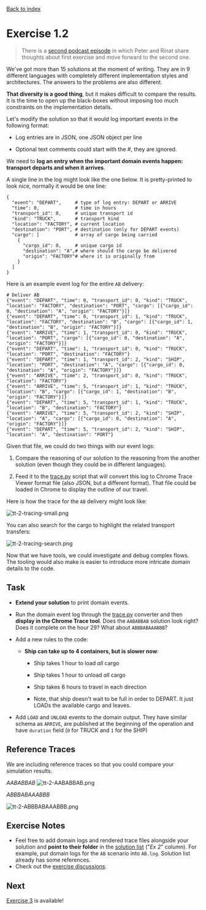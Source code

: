 [Back to index](transport-tycoon.md)

# Exercise 1.2

> There is a [second podcast episode](https://storage.googleapis.com/swp-podcast/ethos/swp-ethos-podcast-02.mp3) in which Peter and Rinat share thoughts about first exercise and move forward to the second one.

We've got more than 15 solutions at the moment of writing. They are in 9 different languages with completely different implementation styles and architectures. The answers to the problems are also different. 

**That diversity is a good thing**, but it makes difficult to compare the results. It is the time to open up the black-boxes without imposing too much constraints on the implementation details.

Let's modify the solution so that it would log important events in the following format:

- Log entries are in JSON, one JSON object per line

- Optional text comments could start with the #, they are ignored.

We need to **log an entry when the important domain events happen: transport departs and when it arrives**. 

A single line in the log might look like the one below. It is pretty-printed to look nice, normally it would be one line:

```textile
{
  "event": "DEPART",     # type of log entry: DEPART or ARRIVE
  "time": 0,             # time in hours
  "transport_id": 0,     # unique transport id
  "kind": "TRUCK",       # transport kind
  "location": "FACTORY", # current location
  "destination": "PORT", # destination (only for DEPART events)
  "cargo": [             # array of cargo being carried
    {
      "cargo_id": 0,     # unique cargo id
      "destination": "A",# where should the cargo be delivered
      "origin": "FACTORY"# where it is originally from
    }
  ]
}
```

Here is an example event log for the entire `AB` delivery:

```textile
# Deliver AB
{"event": "DEPART", "time": 0, "transport_id": 0, "kind": "TRUCK", "location": "FACTORY", "destination": "PORT", "cargo": [{"cargo_id": 0, "destination": "A", "origin": "FACTORY"}]}
{"event": "DEPART", "time": 0, "transport_id": 1, "kind": "TRUCK", "location": "FACTORY", "destination": "B", "cargo": [{"cargo_id": 1, "destination": "B", "origin": "FACTORY"}]}
{"event": "ARRIVE", "time": 1, "transport_id": 0, "kind": "TRUCK", "location": "PORT", "cargo": [{"cargo_id": 0, "destination": "A", "origin": "FACTORY"}]}
{"event": "DEPART", "time": 1, "transport_id": 0, "kind": "TRUCK", "location": "PORT", "destination": "FACTORY"}
{"event": "DEPART", "time": 1, "transport_id": 2, "kind": "SHIP", "location": "PORT", "destination": "A", "cargo": [{"cargo_id": 0, "destination": "A", "origin": "FACTORY"}]}
{"event": "ARRIVE", "time": 2, "transport_id": 0, "kind": "TRUCK", "location": "FACTORY"}
{"event": "ARRIVE", "time": 5, "transport_id": 1, "kind": "TRUCK", "location": "B", "cargo": [{"cargo_id": 1, "destination": "B", "origin": "FACTORY"}]}
{"event": "DEPART", "time": 5, "transport_id": 1, "kind": "TRUCK", "location": "B", "destination": "FACTORY"}
{"event": "ARRIVE", "time": 5, "transport_id": 2, "kind": "SHIP", "location": "A", "cargo": [{"cargo_id": 0, "destination": "A", "origin": "FACTORY"}]}
{"event": "DEPART", "time": 5, "transport_id": 2, "kind": "SHIP", "location": "A", "destination": "PORT"}
```

Given that file, we could do two things with our event logs:

1. Compare the reasoning of our solution to the reasoning from the another solution (even though they could be in different languages).

2. Feed it to the [trace.py](transport-tycoon/trace/) script that will convert this log to Chrome Trace Viewer format file (also JSON, but a different format). That file could be loaded in Chrome to display the outline of our travel.

Here is how the trace for the `AB` delivery might look like:

![tt-2-tracing-small.png](images/tt-2-tracing-small.png)

You can also search for the cargo to highlight the related transport transfers:

![tt-2-tracing-search.png](images/tt-2-tracing-search.png)

Now that we have tools, we could investigate and debug complex flows. The tooling would also make is easier to introduce more intricate domain details to the code.

## Task

- **Extend your solution** to print domain events.

- Run the domain event log through the [trace.py](transport-tycoon/trace/) converter and then **display in the Chrome Trace tool**. Does the `AABABBAB` solution look right? Does it complete on the hour 29? What about `ABBBABAAABBB`?

- Add a new rules to the code:
  
  - **Ship can take up to 4 containers, but is slower now**:
    
    - Ship takes 1 hour to load *all* cargo
    
    - Ship takes 1 hour to unload *all* cargo
    
    - Ship takes 6 hours to travel in each direction
    
    - Note, that ship doesn't wait to be full in order to DEPART. It just LOADs the available cargo and leaves.

- Add `LOAD` and `UNLOAD` events to the domain output. They have similar schema as `ARRIVE`, are published at the beginning of the operation and have  `duration` field (`0` for TRUCK and `1` for the SHIP)

## Reference Traces

We are including reference traces so that you could compare your simulation results.

*AABABBAB* ![tt-2-AABABBAB.png](images/tt-2-AABABBAB.png)

_ABBBABAAABBB_

![tt-2-ABBBABAAABBB.png](images/tt-2-ABBBABAAABBB.png)

## Exercise Notes

- Feel free to add domain logs and rendered trace files alongside your solution and **point to their folder** in the [solution list](https://github.com/Softwarepark/exercises/blob/master/transport-tycoon/README.md) ("*Ex 2*" column). For example, put domain logs for the `AB` scenario into `AB.log`. Solution list already has some references.
- Check out the [exercise discussions](https://github.com/orgs/ddd-exercises/teams/tt/discussions).

## Next

[Exercise 3](transport-tycoon-3.md) is available!
